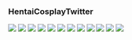 ### HentaiCosplayTwitter
![](https://pbs.twimg.com/media/DVIN7X1WAAAK4ip.jpg)
![](https://static.hentai-cosplay.com/upload/20171030/70/71460/52.jpg)
![](https://static.hentai-cosplay.com/upload/20171030/70/71460/57.jpg)
![](https://static.hentai-cosplay.com/upload/20171030/70/71460/60.jpg)
![](https://static.hentai-cosplay.com/upload/20171030/70/71460/62.jpg)
![](https://static.hentai-cosplay.com/upload/20171030/70/71460/64.jpg)
![](https://static.hentai-cosplay.com/upload/20171030/70/71460/66.jpg)
![](https://img-7.poringa.net/poringa/img/1/5/D/7/4/7/Xataca/9EE.jpg)
![](https://img-7.poringa.net/poringa/img/4/5/6/A/A/4/Xataca/65C.jpg)
![](https://img-7.poringa.net/poringa/img/4/4/D/F/E/6/Xataca/390.jpg)
![](https://img-7.poringa.net/poringa/img/7/3/2/8/5/1/Xataca/D9F.jpg)
![](https://pbs.twimg.com/media/DUF5FbnWsAA1rWr.jpg)

